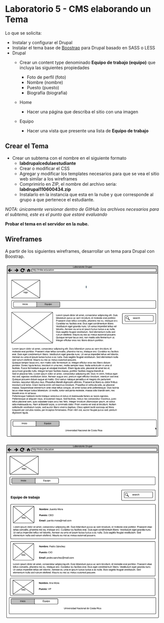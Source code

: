 # Laboratorio 5 - CMS elaborando un Tema
Lo que se solicita:

- Instalar y configurar el Drupal
- Instalar el tema base de [Boostrap](https://www.drupal.org/project/bootstrap) para Drupal basado en SASS o LESS
- Drupal
    - Crear un content type denominado **Equipo de trabajo (equipo)** que incluya las siguientes propiedades
        - Foto de perfil (foto)
        - Nombre (nombre)
        - Puesto (puesto)
        - Biografía (biografia)
    - Home
        - Hacer una página que describa el sitio con una imagen

    - Equipo
        - Hacer una vista que presente una lista de **Equipo de trabajo** 

## Crear el Tema

- Crear un subtema con el nombre en el siguiente formato
    - **labdrupalcedulaestudiante**
    - Crear o modificar el CSS
    - Agregar y modificar los templates necesarios para que se vea el sitio web similar a los wireframes
    - Comprimirlo en ZIP, el nombre del archivo seria: **labdrupal110600434.zip**
    - Instalarlo en la instancia que esta en la nube y que corresponde al grupo a que pertenece el estudiante.

*NOTA: únicamente versionar dentro de GitHub los archivos necesarios para el subtema, este es el punto que estaré evaluando*

**Probar el tema en el servidor en la nube.**

## Wireframes

A partir de los siguientes wireframes, desarrollar un tema para Drupal con Boostrap.

![Inicio](Inicio.png)

![Inicio](Equipo.png)

